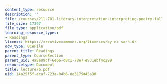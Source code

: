```yaml
---
content_type: resource
description: ''
file: /courses/21l-701-literary-interpretation-interpreting-poetry-fall-2003/14a25f5facaf723a04b60e3179045a30_lecture7b.pdf
file_size: 17397
file_type: application/pdf
learning_resource_types:
- Readings
license: https://creativecommons.org/licenses/by-nc-sa/4.0/
ocw_type: OCWFile
parent_title: Readings
parent_type: CourseSection
parent_uid: 4a8e09cf-6e66-d8c1-78e7-e931ebf4c299
resourcetype: Document
title: lecture7b.pdf
uid: 14a25f5f-acaf-723a-04b6-0e3179045a30
---
```

